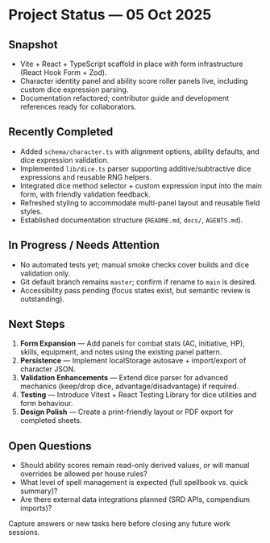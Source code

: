 # Project Status — 05 Oct 2025

## Snapshot

- Vite + React + TypeScript scaffold in place with form infrastructure (React Hook Form + Zod).
- Character identity panel and ability score roller panels live, including custom dice expression parsing.
- Documentation refactored; contributor guide and development references ready for collaborators.

## Recently Completed

- Added `schema/character.ts` with alignment options, ability defaults, and dice expression validation.
- Implemented `lib/dice.ts` parser supporting additive/subtractive dice expressions and reusable RNG helpers.
- Integrated dice method selector + custom expression input into the main form, with friendly validation feedback.
- Refreshed styling to accommodate multi-panel layout and reusable field styles.
- Established documentation structure (`README.md`, `docs/`, `AGENTS.md`).

## In Progress / Needs Attention

- No automated tests yet; manual smoke checks cover builds and dice validation only.
- Git default branch remains `master`; confirm if rename to `main` is desired.
- Accessibility pass pending (focus states exist, but semantic review is outstanding).

## Next Steps

1. **Form Expansion** — Add panels for combat stats (AC, initiative, HP), skills, equipment, and notes using the existing panel pattern.
2. **Persistence** — Implement localStorage autosave + import/export of character JSON.
3. **Validation Enhancements** — Extend dice parser for advanced mechanics (keep/drop dice, advantage/disadvantage) if required.
4. **Testing** — Introduce Vitest + React Testing Library for dice utilities and form behaviour.
5. **Design Polish** — Create a print-friendly layout or PDF export for completed sheets.

## Open Questions

- Should ability scores remain read-only derived values, or will manual overrides be allowed per house rules?
- What level of spell management is expected (full spellbook vs. quick summary)?
- Are there external data integrations planned (SRD APIs, compendium imports)?

Capture answers or new tasks here before closing any future work sessions.
